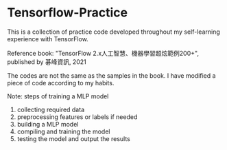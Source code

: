 # Tensorflow-Practice
This is a collection of practice code developed throughout my self-learning experience with TensorFlow.

Reference book: "TensorFlow 2.x人工智慧、機器學習超炫範例200+", published by 碁峰資訊, 2021

The codes are not the same as the samples in the book. I have modified a piece of code according to my habits.



Note: steps of training a MLP model
1. collecting required data
2. preprocessing features or labels if needed
3. building a MLP model
4. compiling and training the model
5. testing the model and output the results
